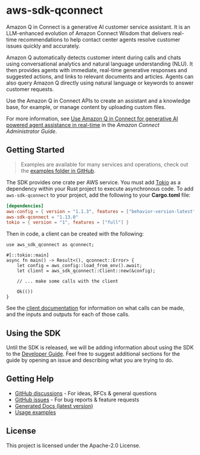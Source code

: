 # aws-sdk-qconnect

Amazon Q in Connect is a generative AI customer service assistant. It is an LLM-enhanced evolution of Amazon Connect Wisdom that delivers real-time recommendations to help contact center agents resolve customer issues quickly and accurately.

Amazon Q automatically detects customer intent during calls and chats using conversational analytics and natural language understanding (NLU). It then provides agents with immediate, real-time generative responses and suggested actions, and links to relevant documents and articles. Agents can also query Amazon Q directly using natural language or keywords to answer customer requests.

Use the Amazon Q in Connect APIs to create an assistant and a knowledge base, for example, or manage content by uploading custom files.

For more information, see [Use Amazon Q in Connect for generative AI powered agent assistance in real-time](https://docs.aws.amazon.com/connect/latest/adminguide/amazon-q-connect.html) in the _Amazon Connect Administrator Guide_.

## Getting Started

> Examples are available for many services and operations, check out the
> [examples folder in GitHub](https://github.com/awslabs/aws-sdk-rust/tree/main/examples).

The SDK provides one crate per AWS service. You must add [Tokio](https://crates.io/crates/tokio)
as a dependency within your Rust project to execute asynchronous code. To add `aws-sdk-qconnect` to
your project, add the following to your **Cargo.toml** file:

```toml
[dependencies]
aws-config = { version = "1.1.3", features = ["behavior-version-latest"] }
aws-sdk-qconnect = "1.13.0"
tokio = { version = "1", features = ["full"] }
```

Then in code, a client can be created with the following:

```rust,no_run
use aws_sdk_qconnect as qconnect;

#[::tokio::main]
async fn main() -> Result<(), qconnect::Error> {
    let config = aws_config::load_from_env().await;
    let client = aws_sdk_qconnect::Client::new(&config);

    // ... make some calls with the client

    Ok(())
}
```

See the [client documentation](https://docs.rs/aws-sdk-qconnect/latest/aws_sdk_qconnect/client/struct.Client.html)
for information on what calls can be made, and the inputs and outputs for each of those calls.

## Using the SDK

Until the SDK is released, we will be adding information about using the SDK to the
[Developer Guide](https://docs.aws.amazon.com/sdk-for-rust/latest/dg/welcome.html). Feel free to suggest
additional sections for the guide by opening an issue and describing what you are trying to do.

## Getting Help

* [GitHub discussions](https://github.com/awslabs/aws-sdk-rust/discussions) - For ideas, RFCs & general questions
* [GitHub issues](https://github.com/awslabs/aws-sdk-rust/issues/new/choose) - For bug reports & feature requests
* [Generated Docs (latest version)](https://awslabs.github.io/aws-sdk-rust/)
* [Usage examples](https://github.com/awslabs/aws-sdk-rust/tree/main/examples)

## License

This project is licensed under the Apache-2.0 License.

